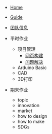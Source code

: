 * [Home](/)
* [Guide](guide)

* [团队信息](teamintro/member.md)
  
* 平时作业
  * 项目管理
    * [网页构建](webbulid/webbuild.md)
    * [问题解决](webbulid/problem.md)
  * Arduino Basic
  * CAD
  * 3D打印

* 期末作业
  * topic
  * innovation
  * market
  * how to design
  * how to make
  * SDGs
